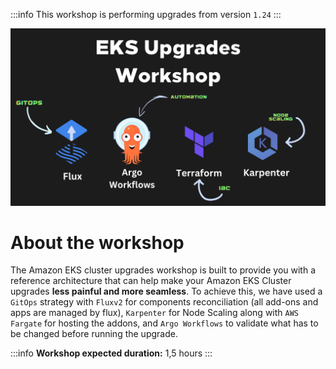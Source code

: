 :::info
This workshop is performing upgrades from version `1.24`
:::

![Kubernetes version release](../../static/img/ek-upgrades-workshop.png)


# About the workshop

The Amazon EKS cluster upgrades workshop is built to provide you with a reference architecture that can help make your Amazon EKS Cluster upgrades **less painful and more seamless**. To achieve this, we have used a `GitOps` strategy with `Fluxv2` for components reconciliation (all add-ons and apps are managed by flux), `Karpenter` for Node Scaling along with `AWS Fargate` for hosting the addons, and `Argo Workflows` to validate what has to be changed before running the upgrade.

:::info
**Workshop expected duration:** 1,5 hours
:::






